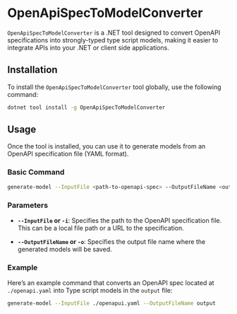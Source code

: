 # OpenApiSpecToModelConverter

`OpenApiSpecToModelConverter` is a .NET tool designed to convert OpenAPI specifications into strongly-typed type script models, making it easier to integrate APIs into your .NET or client side applications.

## Installation

To install the `OpenApiSpecToModelConverter` tool globally, use the following command:

```bash
dotnet tool install -g OpenApiSpecToModelConverter
```

## Usage

Once the tool is installed, you can use it to generate models from an OpenAPI specification file (YAML format).

### Basic Command

```bash
generate-model --InputFile <path-to-openapi-spec> --OutputFileName <output-filename>
```

### Parameters

- **`--InputFile` or `-i`**: Specifies the path to the OpenAPI specification file. This can be a local file path or a URL to the specification.
  
- **`--OutputFileName` or `-o`**: Specifies the output file name where the generated models will be saved.

### Example

Here’s an example command that converts an OpenAPI spec located at `./openapi.yaml` into Type script models in the `output` file:

```bash
generate-model --InputFile ./openapui.yaml --OutputFileName output
```
